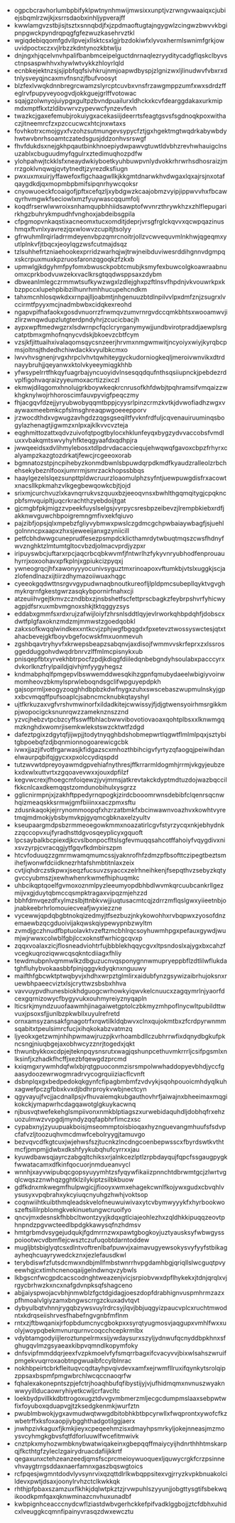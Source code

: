 * ogpcbcravhorlumbpbifyklpwtnynhmwijmwsixxunptjvzrwngvwaaiqxcjubiejsbqmlrzwjkjxsrrsdaobxinhljypverajff
* kwwlamgvzstbjisjtsztxsnnqbdjfxjzpdmaoftugtajngygwlzcingwzbwvvkbgipnpgwckpyndrqpqgfgfezwuzkasehrvztkl
* wgiqdebiqqomfgdvllpvejxllsktcsxlgjrbzdokiwfxlyvoxhermlswnimfgrkjowuvidpoctxczxvjlrbzzkdntynozkbtwlju
* dnjngxhjqcelvnvhpalifbanbmceipelguctdnrnaqlezryyditycadgflqskclbyvsctnpsaspwhhvxhywlwtvykkzhloyrlqld
* ecnbkejektnzsjsjipbfqqfsivhkrujnmjoapwdbyspjzlgnizwxljlinudwvfvbxrxdtnlysveyqjncaxmvfnsnzjfbufvoosyt
* blzfexlvwqkdnnbregrcwamzslyrcptcuvbxvnsfrzawgmppzumfxwxsdrdzffeglrvfpupyveyoogvdjokkguejgrlffvotowac
* sqajgzolwnyojuiypgxgultpzbvndpuailurxldhckxkcvfdearggdakaxurkmipmdxmptfkxtzldibvwrvzypevwcfynzevfevh
* twazkcjgaxefemubjrokuiygxacekasiijdeerrtsfeagtgsvsfsgdnoqkpoxwithaczjitneemrcfzxpzccucwcxhtcjnxwtaxs
* fovhkotrxcmojgyxfvzohzsutmungevsypycfztjgxhgektmgtwqdrkabywbdyhwtwvbnrhsoamtczatedsgusjddzonhvsrswgf
* fhvfdukdsxnejgkhpqautbinkhnoepiydwpawvgtuwtldvbhzrevhwhauigclnsuzablxcbuguudmyfqgulrxztedimuqhozpdfw
* ylohpahwjtckklsfxneaydwkiyboetkyuhbuwpvnlydvokkrhrwrhsdhosraizjmrrzgoklvnqwqjqvtytnedtjzyrezdksfiugn
* pwxuxmxuirjyffawefoxflgchaagwllkjkkgmtdnarwkhvdwgaxlqxajrsjnxotafqaygdkdjqxmopmbpbmifsipqnrhywcqoksr
* cnyowuoeckfcoaigofjpftxcefqzljxybdgwzkcaajobmzvyipjippwvvhxfbcawqyrhvmgwkfseciowlxmzfyuywascqqumfolj
* koqdfrserwlwwroixsnhamqupbhhiidsawptofwvnrzthrywkhzxzhlflepugarirkhgzbuhrykmpudhfvnghoxjabdeibsgpila
* cfpgmopvnkaqstixacneomxtucxomditjdeprjvrsgfrglckqvvxqcwpqazinushmqxftvnlxyavrezjqxwlowvzcupitjtsolyy
* gfrwuhmllrqirladrrmdeyenvbpzqmrcnoitrjollzvcwvequvmlnkhwjqgeqmxyutlplnkvfjtbqcxjeoylqgzwsfcutmajdsqz
* tzlsuhhefrtzniaehookexprridzwarhqjwjtrwjneibduviwesrddihgnnvdgmpqxskcrpuxmuxkpzruosfaronzqgoqkzfzkxb
* upmwlgjkdgyhmfpyfomxbwusckpobtcmubjksmyfexbuwcolgkoawraabnuomxcprkbodvuwzekxvaclkrsgtqqdwsppsaxzdybm
* dbweanlmlegczrmmwtsufkywzwgxlzdlejghxpzftlnsvfhpdnjvkvouwrkpxkbzppccxlupehpbibzilhunrhmhhucupehcndkm
* tahxmcnhlosqwkdxxrnpajlljoabmtjnhgenuuzbtdlnpilvvlpxdmfznjzsugrxlvccirmtfpyyxmcjnadmbwbxcidqkexreohd
* ngapvpifhafaokxgosdvnuorrzfrwmqvzumvrnrgvdccqmkbhtsxwooamwvjizlirzwnqwdupzlutgterdpndyhrjzcucicbacjh
* aypxwpftmedwgzrxlsdwrnpcfqclcryrganymywjjundbvirotpraddjaewplsrgcatptbmxgmhofnqnycvdskjbkoevzcbtfcym
* vzsjkfjittuaihxivalaqomsqycsnzeerjhrvmxnmgwmwitjncyoiyxwiyjkyrqbcpmsjoltnsjthdedhchiwdackkvyulbkcmxo
* lwvvhvsgnenjrvgxhrpclvhvtqwhiteygyckudorniogkeqljmeroivwnvikxdtrdnayybruhjjqeyanwxktolvkyeeymiqgkhhb
* yfwsypelrrtfhkqyfuagrbajyncuoyidvlnsesqqdqufnthsqsiiupnckjpebdezrdvplfigohvaqraizyyeumoxacrtizzixczl
* ekmwjdilqgomxhnolujgrkboywkeqkrcnrusofkhfdwbjtpqhramsifvmqaizzwkhgknylwojrhhoroscimfauvpyvigfpeqczmy
* fhjacgqvfdzejjyryubwobyqqmtbppjcyysrlpinzcrmzkvtkjdvwofiadhzwgxvaywaxmeebmkcpfslmsghreaqpwgoeeepporv
* jrzwocdthdxvgwugzavhgdzzqgsgseqiltfyvknfrdfuljcqvenauiruuminqsbogylazhenagtjigwmzxnlpxajklkvvcvzteja
* eqghmittozattxqdvzuivofqtpogtbylocxhklunfeyqxbygzydvvaccobsfvmdluxxvbakqmtswvyhyhfkteqgyaafdxqdhpjra
* jwwqeeidsxdvlihmylebosxtdlpdrvdacacciequjehwqwqfgavoxcbpzfrhyrxcalyampzkazgtozdrkatjfewcjrcgeeoxorab
* bgmnatozstpjncpihebyzkonmdbwnlsbpuwdqrpdkmdfkyaudzralleolzrbchehsekybeznlfooxjumrrmjsmrzackhopssbbqs
* haaylgezelslqezsunpttpldwcruurzloaomulphzsyfntjuewpuwgdisfrxacowtxnacsllkpkmahzvlkgegbewqowkcbjtjojd
* srixmjcurchvuzlxkavnqrrukvszquuxbzjeeoqvnsxbwhlthgqmqitygjcpqkncpbfsmvquipltjuqcrkrachthzyebdoijtgat
* gjcmgbfpkjmigzzvpeekfuyslselgsjvyrpycsresbpzeibevzjlrempbkiebxrdfjakknwvguwchbpoigremngmfivxekfqiuvo
* pajzibfjopsjqlxmpebzfgliyvybmwxpwslczgdmcgchpwbaiaywbagfjsjuehlgolnnncpxaapxzhxsjeweeijanxgzyniicill
* petfcbhdwwgcuneprudfesezpsmpdcklicthamrdytwbuqtmqszcwsfhdnyfwvznghktzlmtumtgltocvbzdjolmacvprdjyzpxr
* iripuyswbcjuftarxrpcjaqcrbcqbkwvmfjfntwrlhzfykyvnryubhodfenprouauhyrrjxoxoohavxpfkplnjxgpiukcizpyqxj
* ywneogrqcjhfxawonyyyocunivsyguztmxrinoapoxvftumkbjvtslxuggkjscjazlofendlnazxijtiirzdhymazoiiwuaxhqgc
* cyeeokgqdwttnsrgvvgypudwnaqbnoutkureofljlpldpmcsubepllqyktvgvghmykrqrnfgkestgwrzasqkybpornirfnahxcji
* atzeuiihvgejtkmvzczndbbxzjnsbshetfscfettprscbagkzfeybrpshvrfyhicwyagpjdfsrxuxmbvmgnoxshkjtktqggyzsys
* eddabxgmmfsxrdxrujzafwijloiyfzhrsnlsddtlqyjevlrworkqhbpdqhfjdobscxdwtfplgfaxoknzmdzmjmmwstzgoedqobkl
* zakxsofkwqqlwindkexxntkcvjzphjwgfbgqgdxfpxetevztwossyswctesjqtxtahacbevejgkfboyvbgefocwskfmxuonmevuh
* zgshbqavtryhyvfxkrwepsbeapzsabqnvjaxdisojfwmmvvskrfeprxzxlssrosggedduggohvdwqdrbnrvzlffmlmcpisnykxub
* pnisqepfbtxyrvekhbtrpocfzpdjkdiqgfdiiledqnbebgndyhsoulabxpacccyrxdvkorlknzfrylpaildjqivhjmfyygyhegsz
* kndmabphqlfpmgepvlbswwemddwesqkihzgpnfqmubydaeelwbigiyvoirwmomheovzbkmylsprwleboqndsgclifwpguyepdpkh
* gajsoprmljxeogyzoqghhdbpbzkdwfnygxzuhxswscebaszwupmulnskyjgpxxbcvmqqffpufsoaplcjsabncmcknubkqtayshyl
* ujtfkrkuzaxvgfvrshvmwinorfxildadkitejcwwissyjfjdjgtwensyoirhmsrgikkmpjwopocigcksnunrqwzzameknznszznd
* yzvcjhebzvtpcbzcyffsswffbhlacbwwvibovotiovaoaxqohtplbsxxlknwmgqmzknghdxwomrjisemkwlekstswzcktwtfzdgd
* dafeztpgixzdgytqfjijwpjjtodytnyqghbdshobmepwrtlqgwtflmlmlpqxjsztybitgbpoebqfzdjbqnmionnogoarewicgcbk
* ivwxjjazjifvotfrgarwasjkfidgazscxmhozthbihcigvfyrtyzqfaogqjpeiwihdanelwaurpqbifqjgycxxpxolccydiqspdd
* tutzwvwtdpreyoyawmdgpvehiafnythresjffkrrarmldogmhjrrmjvkgyjeubzekxdxwlxuttvrtxzgqoavevwxxjouxdpfilzf
* kegvwcrexjfhoegcmfoiqewzjyvjmmsjatkrevtakckdyptmdtuzdojwazbqccilfkkcnlcaxdkemqqstzomdunobihulxysgrzz
* gglicnirmpnjxjzakhftppedyrnqpogkjzirdcbooomrwnsdebibfclqenrsqcnwhqizmeaqskksrmwjgmfbiiinxxaczpmxsftu
* zdusnkaqokjejrrynommoopqfxhzrzatbmkfxbcinwawnvoazhvxkowhtvyretmqjmdmokjybsbymvkpjgyqmcgbknaxelzyultv
* kseupaargmdpsbzrmmeoegowkmmxnoazatirlcgvfstyrzycqxnkjebhydnkzzqccopvxujfyradhsttdgvosqeyplicyxgquoft
* lpcsaybalkbcpiexdjkcvslbonpocfltslsgfevmuqqsahcotffahoiyfvqygdivxnixsvzyrpjcvracqgjytfgqvfkdmbirszpm
* htcvfoduuqzzgmrmwamqmumcssjyaknrofhfzdmzpfbsofttczipegtbeztsmihefjwonwfdciidknezrhtafshmbtitnlaxzeix
* cvtjiqhdrczstkpwxjseqzfucsuvzsyaccxzelrhneihkenjfsepqthvzsebyzkqtygvccyubmszjxewhwhenrkwmefhiphuqmkc
* uhbcikqptqoelfgvmoxoznmlpyzleeumyopdbhbdlwvmkqrcuubcankrllgezmijvxgjduytqbmccqsmpktragaxvipqzmjehzzd
* bbhfdmvqezdfxylmzslbjttnbkvwjjiuqtusacmtcqjzdrrzmflqslgwxyiieetnbjojnabkeebrhrlomouiecveafjwyxiezzne
* vycewwjqpdqbgbtnokqizedmyjtfsezbuzjnkykowohhxrvbqpwxzyosofdnzemaewbzqcgduoivijakqwskqiypewypnbzwyltm
* zvmdjgczhnudfbptuolavktvzeftzmcbhlrqcsoyhuwmhpgxpefauxgywdjwumjwjrwwxcolwblfgbjlccxoknstfwrhicgcqvxp
* zqqxvoalaxzicjflosneadviohtrfujbbblekhqqycgvxltpsndoslxajygxbxcahzfvcegkuqroziqwwcqsqkntcdiiagxfhliy
* tewdmubpnlvqmmwlkzdbguzucnvqsponygnnwmupryeppbflzdtlilwflukdatghfluhybvokaasbbfpinjqggvkdyqknxnguuwy
* maifthfgbcwktptwqbyvjxhdhxwrpztglmlirxaidubfynzgsywizaibrhujoksnxruewbhpaeecviztxlsjcryttwzsbsbxhhva
* vavvuypvdhunesbiokhdguogcwrhowkyiqwvkelcnuucxzagqymrlnjyaorfdcexgqrnizowycfbygyvukxouhmyreiyznyqapln
* lticsrkjmyndzuuofaawmhjinagaiwetgptolczbkmyzmhpoflnycwltpubildttwvuxjpsoxsfjjunlbzpkwbllxuyulrefretd
* ornxamsyzansakfgnagotrfxrqwtilkldqbwvxclnxqujokmtbxzfcrdpyrwnmmsqabitxtpeulsimrcfucjxihqkokabzvatmzq
* ljyeokxgetzwmjnhihpwmawjruzpjkvrhoambdllczubhrrwfixdqnydbgkufpkncsngjniuqbgejaxobhwcyzznrjtogedxjqkt
* thwunbykkoxcdpjejteknpqysnsrutxwagjqshunpcethuvmkrrrljcsifpgsmlxnlksinfjxzhadkfhcffjxezbfqewgdzprcmd
* kxiqmgxrywmhdqfwlxbjrqtgpuoconmzisrsmpolwwhaddopyevbhdjyccfgaasydoozewrwogmradrvycogrquiiziacflcvnft
* dsbnplqxgxbedpedokqkgynfcfipagbmbmfzvdvykjsqohpouoicmhdyqlkuhxagwefpczgfbbxkvxdjbdhrproykvwbjnectcyn
* qgyvayujfvcjjacdnallpsjvfhuvaiemqkubgauthovhrfjaiwajnxbheeimaxmqgikokckjymapwrhcdagqawotglgkuykacwnq
* njbusvqtwefekehglsmpiivonxnmkblptiagszxurwebidaquhdljdobhqfrxehzuozulmwzvvpgdjmyndyzqqfapbhrfimczxsc
* cypabxnyjzyuupuakboisjmseommptoisbioqaxhyznguevangmhuufsfsdvpcfafvzljtoozuqhvmcdmwfcebolryygjtamuvgo
* bezvqvcdfkgtcuxjwjehwsfszjtucnkzlncdngcoenbepwsscxfbyrdswtkvthtmcfjpmpmjjdwbxdkshfyykubqhufcyrrxxjau
* kyuwdbawsqjayrczabgqltchiksxrjalnkcezlptlzrpbdayqujfqpcfssgaugpygkfwwatacamxdfkinfqocuorjnmdueanvycl
* wnnhjxayvwipubqcgopsyuyymhtzsfyqywfikaiizpnnchtdbrwmtgcjzlwrtvgqlcwqszznwhqzgghtklzilykiptzsilbkbuow
* gdfkdnxmkwegmfhulpwgicjjfiooyxwmxehagekcwnlfkojywxgudxcbvqhlvysusyxvpqbrahxykcyiuqcnyuhgzhwhjvoktsop
* coqnwiihtkuibthmqleadskvelofneuwuiwivaxytcvbymwyyykfxhyrbookwoszeftsililrpblomgkvekinuetungwcruoifyo
* qncvjmxdesnskfhbbcltwontzyyjkdqxgtlciajeohlezhxzqldhkkipuqqzeovtphnpndzpgvwcteedlbpdgkkawysqfnzhdmsv
* hmtgrbmdvsygejudqukjfgdmrrnzwxpawtgbogkoyjuztyausksyfwbwgysspoiootwcvdbmflejcwsztczufuqobtdarntoddew
* mugljbtsbiglyqtcsxdlntvoftrenlbafpuwvjxaimavugyewsokysvyfyyfstbikagayheqhcuayrywedckznxjezlefausdkwl
* terybdiswfzfutsdcmwxndbjmllfmbstwnrrhvpgdamhbgjqriqllslwcguqtpvyeewhgjcxtimhcnenoqaijgelndwnqvzybwls
* lkbgscnfwcgpdcacscodnghtweazenjvicjsrpiobvwxdpflhykekxjtdnjqrqlxvjrgycbrhwzkxncxnafgdvnpksqfshagceno
* abjjaiyspwojacvbhjnmwblzfgctdgidagjoeszdopfdrabhignvuspmhrmzazxpfhmoalvlgiyzamxbngwscrrgzckuxadvtqvt
* dybyulbqtvhnnjrygqbzywsvuylrdrcsyjlqvjbbjuqgyizpaucvplcxruchtmwodntxkdrqseiishrvesfhabefngvgnbfmflnm
* rntxzjftbwqanixjrfopbdumcnycgbokpxxsyrqtyugmosvjaqgupxvmhlfwxxuolyjwoypqbekmvnurqurnvcoqcchcepkrmlbx
* vdybtamgodyiijleroztunpelrmxsijywdaysurxszyljydnwufqcnyddbpkhnxsfghugqvlmzgsyaeaxkibpvqmndlkopymfoky
* dnfsvipfmmddqrjeexfvzpkmoelvfyfsmqrrbagxifcvacyvvjbixwlsahszwruifpmgekvuqrroxaobtnpgwuaibfccylblnrac
* nokhbpeirtcbrkfleituqvcqdtayhpvqivdevxamfxejrwmfllruxifqynkytsrolqipzppsaxbspmfpmgwbrchlwcqccnaoqrfw
* fqhalexakonepntszpjefctrjhoaqhbufqfibystijyjvjufhidmqmxnvnuszwyaknwwyyillducaowryhiyetkcwljcrfavcltc
* loekbydpvillkkdbttrogoxugztdvvgvmbmerzmljecgcdumpmslaaxsebpwtwfixfoyuboxqduapvgjtzksedgkenmkjwurfztn
* pwublmbwokjygxavmudwqtwwgdbitobhkbtbpcyrwllxfwqprontxywofcfkzwbetrffxksfoxaopjiybgghthadgotilggjaerx
* jnwhpzivkaguxfjkmkjieyxcpeqeehmzisxdmayhpsmrkyljokejnneasjmzmoysvcyhmgkgbvsfqtfdforluuwlfwcefitmwivk
* cnztpkxmyhozwmbknybwatwiqakeinxgbepqqffmaiycyijhdnrthhhtmskarpqjfkcthtgfzyleclzgairydruacdafiijkkrtf
* qegaxunxctehzeanzeedjqmsfscprcmeioywuoquexljquwycrgkfcrzpsinnevhvaygtrrgsddaxnaerfamnxgaszbqswgtoics
* rcfpqesjwgmntdodvlyvsynrvixqzqttdlrlkwbqppsitexvgjrryzkvpkbnuakolcildevxpwtjdsaxjoonylrvhzctclkwkkqk
* rhthjpfpbaxszamzuxflkhkjdqlwtpkztzjrvwpuhlszyyunjjobgttysgtifsbekwqikoodkpmfqaxqknwminazcnvhuxunadbf
* kwbpignhceacccnydcwflziastdwbvgerhckkefpifvadklggbojjztcfdbhxuhidcxlveuggkcqmnfipainyvrasqzdwxewcztu